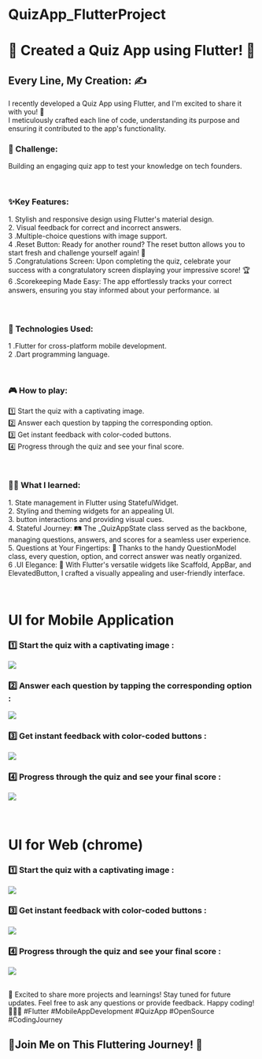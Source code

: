 # QuizApp_FlutterProject

<h1>🚀 Created a Quiz App using Flutter! 📱</h1>


<h2>Every Line, My Creation: ✍️</h2> 
                   <p>I recently developed a Quiz App using Flutter, and I'm excited to share it with you! 🌟</br>
                   I meticulously crafted each line of code, understanding its purpose and ensuring it contributed to the app's functionality.</p>


<h3>🤔 Challenge:</h3>

<p>Building an engaging quiz app to test your knowledge on tech founders.
</p  

<br>
<br>
<h3>✨Key Features:</h3>

<p></p>

<p>
1. Stylish and responsive design using Flutter's material design.</br>
2. Visual feedback for correct and incorrect answers.</br>
3 .Multiple-choice questions with image support.</br>
4 .Reset Button: Ready for another round? The reset button allows you to start fresh and challenge yourself again! 🔄</br>
5 .Congratulations Screen: Upon completing the quiz, celebrate your success with a congratulatory screen displaying your impressive score! 🏆</br>
6 .Scorekeeping Made Easy: The app effortlessly tracks your correct answers, ensuring you stay informed about your performance. 📊</br>
</p>

<br>
<h3>🚀 Technologies Used:</h3>

<p>1 .Flutter for cross-platform mobile development.</br>
2 .Dart programming language.</p>

<br>
<h3>🎮 How to play:</h3>

<p>
1️⃣ Start the quiz with a captivating image.</br>
2️⃣ Answer each question by tapping the corresponding option.</br>
3️⃣ Get instant feedback with color-coded buttons.</br>
4️⃣ Progress through the quiz and see your final score.</p>

<br>
<h3>👩‍💻 What I learned:</h3>

<p>
1. State management in Flutter using StatefulWidget.</br>
2. Styling and theming widgets for an appealing UI.</br>
3. button interactions and providing visual cues.</br>
4. Stateful Journey: 🛤️ The _QuizAppState class served as the backbone, managing questions, answers, and scores for a seamless user experience.</br>
5. Questions at Your Fingertips: 🤔 Thanks to the handy QuestionModel class, every question, option, and correct answer was neatly organized.</br>
6 .UI Elegance: 💫 With Flutter's versatile widgets like Scaffold, AppBar, and ElevatedButton, I crafted a visually appealing and user-friendly interface.
</p>

<br>
<h1>UI for Mobile Application</h1>
<h3>1️⃣ Start the quiz with a captivating image :
</h3>
<img src="https://github.com/NinjaMohit/QuizApp_FlutterProject/blob/main/quizapp_flutter/lib/quizappimg/imgm1.png?raw=true">
<br>
<h3>2️⃣ Answer each question by tapping the corresponding option :
</h3>
<img src="https://github.com/NinjaMohit/QuizApp_FlutterProject/blob/main/quizapp_flutter/lib/quizappimg/imgm2.png?raw=true">
<br>
<h3>3️⃣ Get instant feedback with color-coded buttons :</h3>
<img src="https://github.com/NinjaMohit/QuizApp_FlutterProject/blob/main/quizapp_flutter/lib/quizappimg/imgm3.png?raw=true">
<br>
<h3>4️⃣ Progress through the quiz and see your final score :</h3>
<img src="https://github.com/NinjaMohit/QuizApp_FlutterProject/blob/main/quizapp_flutter/lib/quizappimg/imgm4.png?raw=true">

<br>
<br>
<br>
<h1>UI for Web (chrome)</h1>
<h3>1️⃣ Start the quiz with a captivating image :
</h3>
<img src="https://github.com/NinjaMohit/QuizApp_FlutterProject/blob/main/quizapp_flutter/lib/quizappimg/img1.png?raw=true">
<br>
<h3>3️⃣ Get instant feedback with color-coded buttons :</h3>
<img src="https://github.com/NinjaMohit/QuizApp_FlutterProject/blob/main/quizapp_flutter/lib/quizappimg/img2.png?raw=true">
<br>
<h3>4️⃣ Progress through the quiz and see your final score :</h3>
<img src="https://github.com/NinjaMohit/QuizApp_FlutterProject/blob/main/quizapp_flutter/lib/quizappimg/img3.png?raw=true">
<br>

<br>
<p>🚀 Excited to share more projects and learnings! Stay tuned for future updates. Feel free to ask any questions or provide feedback. Happy coding! 👩‍💻🚀 #Flutter #MobileAppDevelopment #QuizApp #OpenSource #CodingJourney
</p>
<h2>🚀Join Me on This Fluttering Journey! 🚀</h2>




